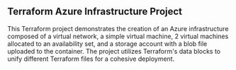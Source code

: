 ## Terraform Azure Infrastructure Project

This Terraform project demonstrates the creation of an Azure infrastructure composed of a virtual network, a simple virtual machine, 2 virtual machines allocated to an availability set, and a storage account with a blob file uploaded to the container. The project utilizes Terraform's data blocks to unify different Terraform files for a cohesive deployment.
